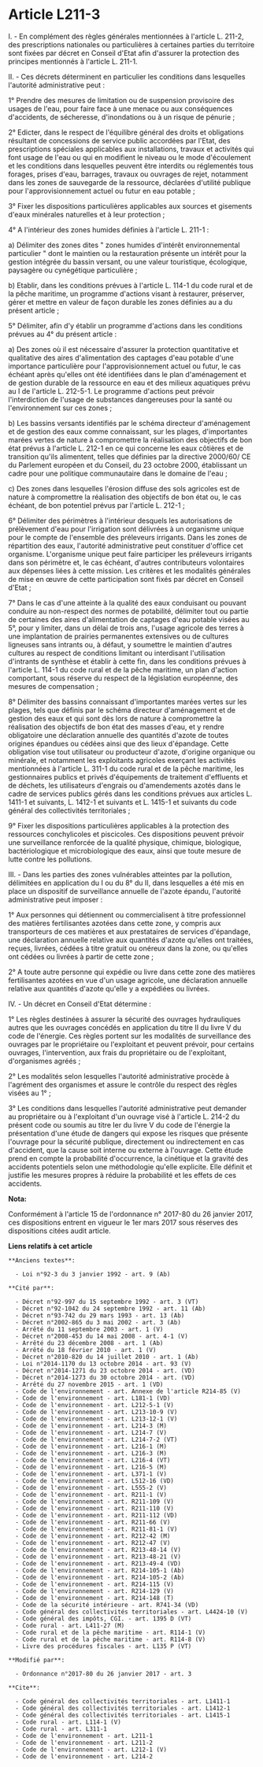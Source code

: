 # Article L211-3

I. - En complément des règles générales mentionnées à l'article L. 211-2, des prescriptions nationales ou particulières à
certaines parties du territoire sont fixées par décret en Conseil d'Etat afin d'assurer la protection des principes
mentionnés à l'article L. 211-1. 

II. - Ces décrets déterminent en particulier les conditions dans lesquelles l'autorité administrative peut : 

1° Prendre des mesures de limitation ou de suspension provisoire des usages de l'eau, pour faire face à une menace ou aux
conséquences d'accidents, de sécheresse, d'inondations ou à un risque de pénurie ; 

2° Edicter, dans le respect de l'équilibre général des droits et obligations résultant de concessions de service public
accordées par l'Etat, des prescriptions spéciales applicables aux installations, travaux et activités qui font usage de l'eau
ou qui en modifient le niveau ou le mode d'écoulement et les conditions dans lesquelles peuvent être interdits ou réglementés
tous forages, prises d'eau, barrages, travaux ou ouvrages de rejet, notamment dans les zones de sauvegarde de la ressource,
déclarées d'utilité publique pour l'approvisionnement actuel ou futur en eau potable ; 

3° Fixer les dispositions particulières applicables aux sources et gisements d'eaux minérales naturelles et à leur
protection ; 

4° A l'intérieur des zones humides définies à l'article L. 211-1 : 

a) Délimiter des zones dites " zones humides d'intérêt environnemental particulier " dont le maintien ou la restauration
présente un intérêt pour la gestion intégrée du bassin versant, ou une valeur touristique, écologique, paysagère ou
cynégétique particulière ; 

b) Etablir, dans les conditions prévues à l'article L. 114-1 du code rural et de la pêche maritime, un programme d'actions
visant à restaurer, préserver, gérer et mettre en valeur de façon durable les zones définies au a du présent article ; 

5° Délimiter, afin d'y établir un programme d'actions dans les conditions prévues au 4° du présent article : 

a) Des zones où il est nécessaire d'assurer la protection quantitative et qualitative des aires d'alimentation des captages
d'eau potable d'une importance particulière pour l'approvisionnement actuel ou futur, le cas échéant après qu'elles ont été
identifiées dans le plan d'aménagement et de gestion durable de la ressource en eau et des milieux aquatiques prévu au I de
l'article L. 212-5-1. Le programme d'actions peut prévoir l'interdiction de l'usage de substances dangereuses pour la santé
ou l'environnement sur ces zones ; 

b) Les bassins versants identifiés par le schéma directeur d'aménagement et de gestion des eaux comme connaissant, sur les
plages, d'importantes marées vertes de nature à compromettre la réalisation des objectifs de bon état prévus à l'article L.
212-1 en ce qui concerne les eaux côtières et de transition qu'ils alimentent, telles que définies par la directive 2000/60/
CE du Parlement européen et du Conseil, du 23 octobre 2000, établissant un cadre pour une politique communautaire dans le
domaine de l'eau ; 

c) Des zones dans lesquelles l'érosion diffuse des sols agricoles est de nature à compromettre la réalisation des objectifs
de bon état ou, le cas échéant, de bon potentiel prévus par l'article L. 212-1 ; 

6° Délimiter des périmètres à l'intérieur desquels les autorisations de prélèvement d'eau pour l'irrigation sont délivrées à
un organisme unique pour le compte de l'ensemble des préleveurs irrigants. Dans les zones de répartition des eaux, l'autorité
administrative peut constituer d'office cet organisme. L'organisme unique peut faire participer les préleveurs irrigants dans
son périmètre et, le cas échéant, d'autres contributeurs volontaires aux dépenses liées à cette mission. Les critères et les
modalités générales de mise en œuvre de cette participation sont fixés par décret en Conseil d'Etat ; 

7° Dans le cas d'une atteinte à la qualité des eaux conduisant ou pouvant conduire au non-respect des normes de potabilité,
délimiter tout ou partie de certaines des aires d'alimentation de captages d'eau potable visées au 5°, pour y limiter, dans
un délai de trois ans, l'usage agricole des terres à une implantation de prairies permanentes extensives ou de cultures
ligneuses sans intrants ou, à défaut, y soumettre le maintien d'autres cultures au respect de conditions limitant ou
interdisant l'utilisation d'intrants de synthèse et établir à cette fin, dans les conditions prévues à l'article L. 114-1 du
code rural et de la pêche maritime, un plan d'action comportant, sous réserve du respect de la législation européenne, des
mesures de compensation ; 

8° Délimiter des bassins connaissant d'importantes marées vertes sur les plages, tels que définis par le schéma directeur
d'aménagement et de gestion des eaux et qui sont dès lors de nature à compromettre la réalisation des objectifs de bon état
des masses d'eau, et y rendre obligatoire une déclaration annuelle des quantités d'azote de toutes origines épandues ou
cédées ainsi que des lieux d'épandage. Cette obligation vise tout utilisateur ou producteur d'azote, d'origine organique ou
minérale, et notamment les exploitants agricoles exerçant les activités mentionnées à l'article L. 311-1 du code rural et de
la pêche maritime, les gestionnaires publics et privés d'équipements de traitement d'effluents et de déchets, les
utilisateurs d'engrais ou d'amendements azotés dans le cadre de services publics gérés dans les conditions prévues aux
articles L. 1411-1 et suivants, L. 1412-1 et suivants et L. 1415-1 et suivants du code général des collectivités
territoriales ; 

9° Fixer les dispositions particulières applicables à la protection des ressources conchylicoles et piscicoles. Ces
dispositions peuvent prévoir une surveillance renforcée de la qualité physique, chimique, biologique, bactériologique et
microbiologique des eaux, ainsi que toute mesure de lutte contre les pollutions. 

III. - Dans les parties des zones vulnérables atteintes par la pollution, délimitées en application du I ou du 8° du II, dans
lesquelles a été mis en place un dispositif de surveillance annuelle de l'azote épandu, l'autorité administrative peut
imposer : 

1° Aux personnes qui détiennent ou commercialisent à titre professionnel des matières fertilisantes azotées dans cette zone,
y compris aux transporteurs de ces matières et aux prestataires de services d'épandage, une déclaration annuelle relative aux
quantités d'azote qu'elles ont traitées, reçues, livrées, cédées à titre gratuit ou onéreux dans la zone, ou qu'elles ont
cédées ou livrées à partir de cette zone ; 

2° A toute autre personne qui expédie ou livre dans cette zone des matières fertilisantes azotées en vue d'un usage agricole,
une déclaration annuelle relative aux quantités d'azote qu'elle y a expédiées ou livrées. 

IV. - Un décret en Conseil d'Etat détermine : 

1° Les règles destinées à assurer la sécurité des ouvrages hydrauliques autres que les ouvrages concédés en application du
titre II du livre V du code de l'énergie. Ces règles portent sur les modalités de surveillance des ouvrages par le
propriétaire ou l'exploitant et peuvent prévoir, pour certains ouvrages, l'intervention, aux frais du propriétaire ou de
l'exploitant, d'organismes agréés ; 

2° Les modalités selon lesquelles l'autorité administrative procède à l'agrément des organismes et assure le contrôle du
respect des règles visées au 1° ; 

3° Les conditions dans lesquelles l'autorité administrative peut demander au propriétaire ou à l'exploitant d'un ouvrage visé
à l'article L. 214-2 du présent code ou soumis au titre Ier du livre V du code de l'énergie la présentation d'une étude de
dangers qui expose les risques que présente l'ouvrage pour la sécurité publique, directement ou indirectement en cas
d'accident, que la cause soit interne ou externe à l'ouvrage. Cette étude prend en compte la probabilité d'occurrence, la
cinétique et la gravité des accidents potentiels selon une méthodologie qu'elle explicite. Elle définit et justifie les
mesures propres à réduire la probabilité et les effets de ces accidents.

**Nota:**

Conformément à l'article 15 de l'ordonnance n° 2017-80 du 26 janvier 2017, ces dispositions entrent en vigueur le 1er mars
2017 sous réserves des dispositions citées audit article.

**Liens relatifs à cet article**

	**Anciens textes**:

	  - Loi n°92-3 du 3 janvier 1992 - art. 9 (Ab)

	**Cité par**:

	  - Décret n°92-997 du 15 septembre 1992 - art. 3 (VT)
	  - Décret n°92-1042 du 24 septembre 1992 - art. 11 (Ab)
	  - Décret n°93-742 du 29 mars 1993 - art. 13 (Ab)
	  - Décret n°2002-865 du 3 mai 2002 - art. 3 (Ab)
	  - Arrêté du 11 septembre 2003 - art. 1 (V)
	  - Décret n°2008-453 du 14 mai 2008 - art. 4-1 (V)
	  - Arrêté du 23 décembre 2008 - art. 1 (Ab)
	  - Arrêté du 18 février 2010 - art. 1 (V)
	  - Décret n°2010-820 du 14 juillet 2010 - art. 1 (Ab)
	  - Loi n°2014-1170 du 13 octobre 2014 - art. 93 (V)
	  - Décret n°2014-1271 du 23 octobre 2014 - art. (VD)
	  - Décret n°2014-1273 du 30 octobre 2014 - art. (VD)
	  - Arrêté du 27 novembre 2015 - art. 1 (VD)
	  - Code de l'environnement - art. Annexe de l'article R214-85 (V)
	  - Code de l'environnement - art. L181-1 (VD)
	  - Code de l'environnement - art. L212-5-1 (V)
	  - Code de l'environnement - art. L213-10-9 (V)
	  - Code de l'environnement - art. L213-12-1 (V)
	  - Code de l'environnement - art. L214-3 (M)
	  - Code de l'environnement - art. L214-7 (V)
	  - Code de l'environnement - art. L214-7-2 (VT)
	  - Code de l'environnement - art. L216-1 (M)
	  - Code de l'environnement - art. L216-3 (M)
	  - Code de l'environnement - art. L216-4 (VT)
	  - Code de l'environnement - art. L216-5 (M)
	  - Code de l'environnement - art. L371-1 (V)
	  - Code de l'environnement - art. L512-16 (VD)
	  - Code de l'environnement - art. L555-2 (V)
	  - Code de l'environnement - art. R211-1 (V)
	  - Code de l'environnement - art. R211-109 (V)
	  - Code de l'environnement - art. R211-110 (V)
	  - Code de l'environnement - art. R211-112 (VD)
	  - Code de l'environnement - art. R211-66 (V)
	  - Code de l'environnement - art. R211-81-1 (V)
	  - Code de l'environnement - art. R212-42 (M)
	  - Code de l'environnement - art. R212-47 (V)
	  - Code de l'environnement - art. R213-48-14 (V)
	  - Code de l'environnement - art. R213-48-21 (V)
	  - Code de l'environnement - art. R213-49-4 (VD)
	  - Code de l'environnement - art. R214-105-1 (Ab)
	  - Code de l'environnement - art. R214-105-2 (Ab)
	  - Code de l'environnement - art. R214-115 (V)
	  - Code de l'environnement - art. R214-129 (V)
	  - Code de l'environnement - art. R214-148 (T)
	  - Code de la sécurité intérieure - art. R741-34 (VD)
	  - Code général des collectivités territoriales - art. L4424-10 (V)
	  - Code général des impôts, CGI. - art. 1395 D (VT)
	  - Code rural - art. L411-27 (M)
	  - Code rural et de la pêche maritime - art. R114-1 (V)
	  - Code rural et de la pêche maritime - art. R114-8 (V)
	  - Livre des procédures fiscales - art. L135 P (VT)

	**Modifié par**:

	  - Ordonnance n°2017-80 du 26 janvier 2017 - art. 3

	**Cite**:

	  - Code général des collectivités territoriales - art. L1411-1
	  - Code général des collectivités territoriales - art. L1412-1
	  - Code général des collectivités territoriales - art. L1415-1
	  - Code rural - art. L114-1 (V)
	  - Code rural - art. L311-1
	  - Code de l'environnement - art. L211-1
	  - Code de l'environnement - art. L211-2
	  - Code de l'environnement - art. L212-1 (V)
	  - Code de l'environnement - art. L214-2
